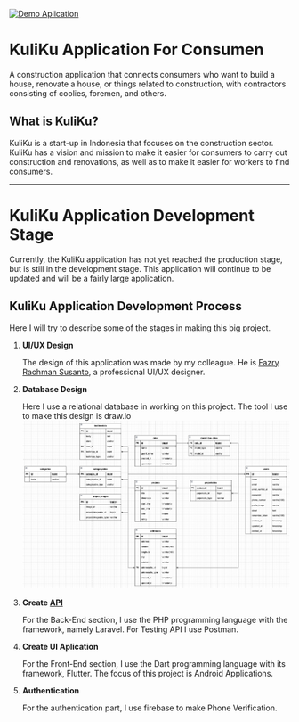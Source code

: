 [![Demo Aplication](https://i9.ytimg.com/vi/pcpNJclyEYQ/mqdefault.jpg?v=64718b63&sqp=COSgyKMG&rs=AOn4CLCN2zbB8X3QGYIe4u4uyqRoAFltCQ)](https://www.youtube.com/watch?v=pcpNJclyEYQ)

# KuliKu Application For Consumen

A construction application that connects consumers who want to build a house, renovate a house, or things related to construction, with contractors consisting of coolies, foremen, and others.

## What is KuliKu?

KuliKu is a start-up in Indonesia that focuses on the construction sector. KuliKu has a vision and mission to make it easier for consumers to carry out construction and renovations, as well as to make it easier for workers to find consumers.

---

# KuliKu Application Development Stage

Currently, the KuliKu application has not yet reached the production stage, but is still in the development stage. This application will continue to be updated and will be a fairly large application.

## KuliKu Application Development Process

Here I will try to describe some of the stages in making this big project.

1. **UI/UX Design**

   The design of this application was made by my colleague. He is [Fazry Rachman Susanto](https://www.behance.net/gallery/171186277/Case-Study_Construction-Mobile-App-KuliKu), a professional UI/UX designer.

2. **Database Design**

   Here I use a relational database in working on this project. The tool I use to make this design is draw.io
   ![Database Design](https://github.com/Frans-Budi/Frans-Budi/blob/main/KuliKu/Database-Design.png)

3. **Create [API](https://github.com/Frans-Budi/kuliku-api)**

   For the Back-End section, I use the PHP programming language with the framework, namely Laravel. For Testing API I use Postman.

4. **Create UI Aplication**

   For the Front-End section, I use the Dart programming language with its framework, Flutter. The focus of this project is Android Applications.

5. **Authentication**

   For the authentication part, I use firebase to make Phone Verification.
